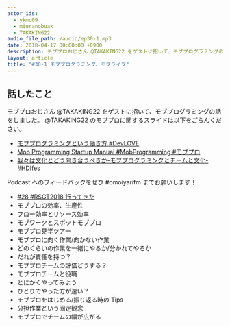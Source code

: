 ```yaml
---
actor_ids:
  - ykmc09
  - miuranobuak
  - TAKAKING22
audio_file_path: /audio/ep30-1.mp3
date: 2018-04-17 00:00:00 +0900
description: モブプロおじさん @TAKAKING22 をゲストに招いて、モブプログラミングの話をしました。
layout: article
title: "#30-1 モブプログラミング、モブライフ"
---
```


## 話したこと
モブプロおじさん @TAKAKING22 をゲストに招いて、モブプログラミングの話をしました。
@TAKAKING22 のモブプロに関するスライドは以下をごらんください。

- [モブプログラミングという働き方 #DevLOVE](https://speakerdeck.com/takaking22/mobupuroguramingutoiudong-kifang-number-devlove)
- [Mob Programming Startup Manual #MobProgramming #モブプロ](https://speakerdeck.com/takaking22/mob-programming-startup-manual-number-mobprogramming-number-mobupuro)
- [我々は文化とどう向き合うべきか-モブプログラミングとチームと文化- #HDIfes](https://speakerdeck.com/takaking22/wo-hawen-hua-todouxiang-kihe-ubekika-mobupuroguramingutotimutowen-hua-number-hdifes)

Podcast へのフィードバックをぜひ #omoiyarifm までお願いします！

- [#28 #RSGT2018 行ってきた](http://lean-agile.fm/episode/28)
- モブプロの効率、生産性
- フロー効率とリソース効率
- モブワークとスポットモブプロ
- モブプロ見学ツアー
- モブプロに向く作業/向かない作業
- どのくらいの作業を一緒にやるか/分かれてやるか
- だれが責任を持つ？
- モブプロチームの評価どうする？
- モブプロチームと役職
- とにかくやってみよう
- ひとりでやった方が速い？
- モブプロをはじめる/振り返る時の Tips
- 分担作業という固定観念
- モブプロでチームの幅が広がる
